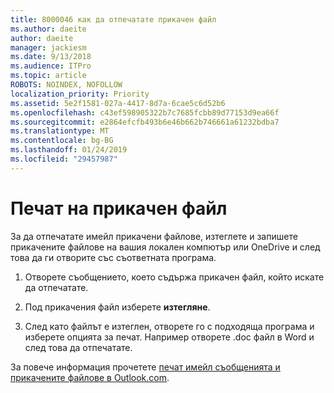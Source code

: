 ```yaml
---
title: 8000046 как да отпечатате прикачен файл
ms.author: daeite
author: daeite
manager: jackiesm
ms.date: 9/13/2018
ms.audience: ITPro
ms.topic: article
ROBOTS: NOINDEX, NOFOLLOW
localization_priority: Priority
ms.assetid: 5e2f1581-027a-4417-8d7a-6cae5c6d52b6
ms.openlocfilehash: c43ef598905322b7c7685fcbb89d77153d9ea66f
ms.sourcegitcommit: e2864efcfb493b6e46b662b746661a61232bdba7
ms.translationtype: MT
ms.contentlocale: bg-BG
ms.lasthandoff: 01/24/2019
ms.locfileid: "29457987"
---
```

# <a name="print-an-attachment"></a>Печат на прикачен файл

За да отпечатате имейл прикачени файлове, изтеглете и запишете прикачените файлове на вашия локален компютър или OneDrive и след това да ги отворите със съответната програма.
  
1. Отворете съобщението, което съдържа прикачен файл, който искате да отпечатате.
    
2. Под прикачения файл изберете **изтегляне**. 
    
3. След като файлът е изтеглен, отворете го с подходяща програма и изберете опцията за печат. Например отворете .doc файл в Word и след това да отпечатате.
    
За повече информация прочетете [печат имейл съобщенията и прикачените файлове в Outlook.com](https://go.microsoft.com/fwlink/?linkid=2021110&amp;clcid=0x409).
  


